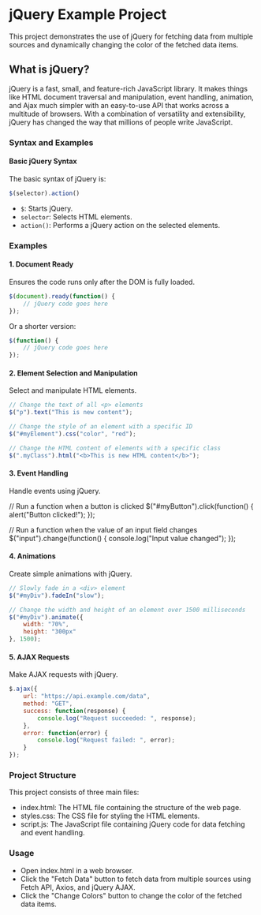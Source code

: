 # jQuery Example Project

This project demonstrates the use of jQuery for fetching data from multiple sources and dynamically changing the color of the fetched data items.

## What is jQuery?

jQuery is a fast, small, and feature-rich JavaScript library. It makes things like HTML document traversal and manipulation, event handling, animation, and Ajax much simpler with an easy-to-use API that works across a multitude of browsers. With a combination of versatility and extensibility, jQuery has changed the way that millions of people write JavaScript.

### Syntax and Examples

#### Basic jQuery Syntax
The basic syntax of jQuery is:

```javascript
$(selector).action()
```

- `$`: Starts jQuery.
- `selector`: Selects HTML elements.
- `action()`: Performs a jQuery action on the selected elements.

### Examples

#### 1. Document Ready

Ensures the code runs only after the DOM is fully loaded.

```javascript
$(document).ready(function() {
    // jQuery code goes here
});
```

Or a shorter version:

```javascript
$(function() {
    // jQuery code goes here
});
```

#### 2. Element Selection and Manipulation

Select and manipulate HTML elements.

```javascript
// Change the text of all <p> elements
$("p").text("This is new content");

// Change the style of an element with a specific ID
$("#myElement").css("color", "red");

// Change the HTML content of elements with a specific class
$(".myClass").html("<b>This is new HTML content</b>");
```

#### 3. Event Handling

Handle events using jQuery.

// Run a function when a button is clicked
$("#myButton").click(function() {
    alert("Button clicked!");
});

// Run a function when the value of an input field changes
$("input").change(function() {
    console.log("Input value changed");
});


#### 4. Animations

Create simple animations with jQuery.

```javascript
// Slowly fade in a <div> element
$("#myDiv").fadeIn("slow");

// Change the width and height of an element over 1500 milliseconds
$("#myDiv").animate({
    width: "70%",
    height: "300px"
}, 1500);

```

#### 5. AJAX Requests

Make AJAX requests with jQuery.

```javascript
$.ajax({
    url: "https://api.example.com/data",
    method: "GET",
    success: function(response) {
        console.log("Request succeeded: ", response);
    },
    error: function(error) {
        console.log("Request failed: ", error);
    }
});

```

### Project Structure

This project consists of three main files:

- index.html: The HTML file containing the structure of the web page.
- styles.css: The CSS file for styling the HTML elements.
- script.js: The JavaScript file containing jQuery code for data fetching and event handling.

### Usage

- Open index.html in a web browser.
- Click the "Fetch Data" button to fetch data from multiple sources using Fetch API, Axios, and jQuery AJAX.
- Click the "Change Colors" button to change the color of the fetched data items.
